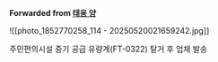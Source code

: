 **Forwarded from [태웅 양](https://t.me/no_username_5898610206)**

![[photo_1852770258_114 - 20250520021659242.jpg]]

주민편의시설 증기 공급 유량계(FT-0322) 탈거 후 업체 발송